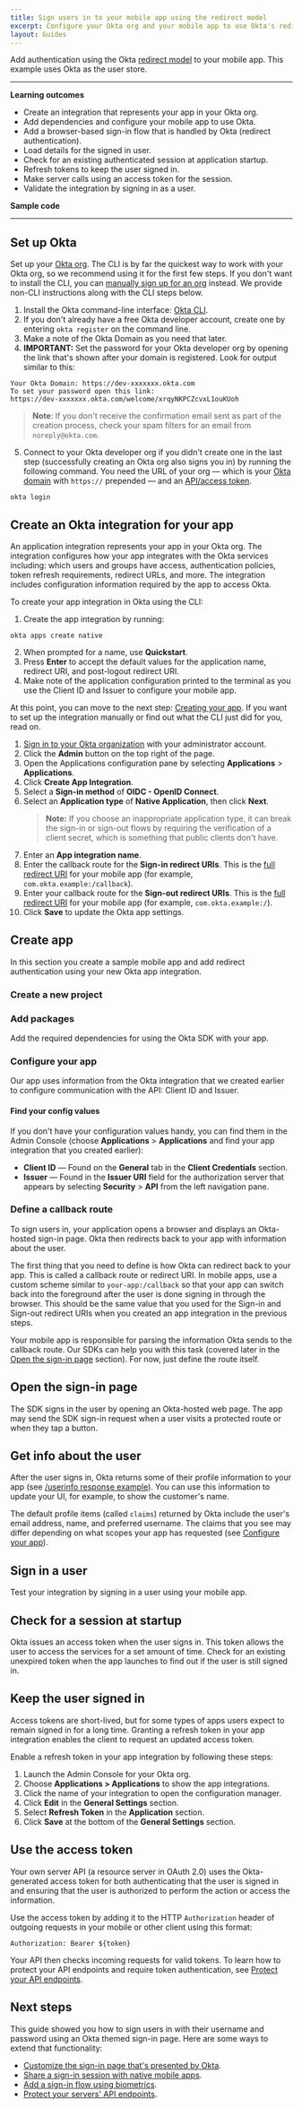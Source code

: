 ```yaml
---
title: Sign users in to your mobile app using the redirect model
excerpt: Configure your Okta org and your mobile app to use Okta's redirect sign-in flow.
layout: Guides
---
```


Add authentication using the Okta [redirect model](https://developer.okta.com/docs/concepts/redirect-vs-embedded/#redirect-authentication) to your mobile app. This example uses Okta as the user store.

---

**Learning outcomes**

* Create an integration that represents your app in your Okta org.
* Add dependencies and configure your mobile app to use Okta.
* Add a browser-based sign-in flow that is handled by Okta (redirect authentication).
* Load details for the signed in user.
* Check for an existing authenticated session at application startup.
* Refresh tokens to keep the user signed in.
* Make server calls using an access token for the session.
* Validate the integration by signing in as a user.

**Sample code**

<StackSnippet snippet="samplecode" />

---

## Set up Okta

Set up your [Okta org](/docs/concepts/okta-organizations/). The CLI is by far the quickest way to work with your Okta org, so we recommend using it for the first few steps. If you don't want to install the CLI, you can [manually sign up for an org](https://developer.okta.com/signup/) instead. We provide non-CLI instructions along with the CLI steps below.

1. Install the Okta command-line interface: [Okta CLI](https://cli.okta.com/).
2. If you don't already have a free Okta developer account, create one by entering `okta register` on the command line.
3. Make a note of the Okta Domain as you need that later.
4. **IMPORTANT:** Set the password for your Okta developer org by opening the link that's shown after your domain is registered. Look for output similar to this:

```
Your Okta Domain: https://dev-xxxxxxx.okta.com
To set your password open this link:
https://dev-xxxxxxx.okta.com/welcome/xrqyNKPCZcvxL1ouKUoh
```

> **Note**: If you don't receive the confirmation email sent as part of the creation process, check your spam filters for an email from `noreply@okta.com`.

5. Connect to your Okta developer org if you didn't create one in the last step (successfully creating an Okta org also signs you in) by running the following command. You need the URL of your org &mdash; which is your [Okta domain](/docs/guides/find-your-domain/) with `https://` prepended &mdash; and an [API/access token](/docs/guides/create-an-api-token/).

```
okta login
```

## Create an Okta integration for your app

An application integration represents your app in your Okta org. The integration configures how your app integrates with the Okta services including: which users and groups have access, authentication policies, token refresh requirements, redirect URLs, and more. The integration includes configuration information required by the app to access Okta.

To create your app integration in Okta using the CLI:

1. Create the app integration by running:

```
okta apps create native
```

2. When prompted for a name, use **Quickstart**.
3. Press **Enter** to accept the default values for the application name, redirect URI, and post-logout redirect URI.
4. Make note of the application configuration printed to the terminal as you use the Client ID and Issuer to configure your mobile app.

At this point, you can move to the next step: [Creating your app](#create-app). If you want to set up the integration manually or find out what the CLI just did for you, read on.

1. [Sign in to your Okta organization](https://developer.okta.com/login) with your administrator account.
1. Click the **Admin** button on the top right of the page.
1. Open the Applications configuration pane by selecting **Applications** > **Applications**.
1. Click **Create App Integration**.
1. Select a **Sign-in method** of **OIDC - OpenID Connect**.
1. Select an **Application type** of **Native Application**, then click **Next**.
    > **Note:** If you choose an inappropriate application type, it can break the sign-in or sign-out flows by requiring the verification of a client secret, which is something that public clients don't have.
1. Enter an **App integration name**.
1. Enter the callback route for the **Sign-in redirect URIs**. This is the [full redirect URI](#define-a-callback-route) for your mobile app (for example, `com.okta.example:/callback`).
1. Enter your callback route for the **Sign-out redirect URIs**. This is the [full redirect URI](#define-a-callback-route) for your mobile app (for example, `com.okta.example:/`).
1. Click **Save** to update the Okta app settings.

## Create app

In this section you create a sample mobile app and add redirect authentication using your new Okta app integration.

### Create a new project

<StackSnippet snippet="createproject" />

### Add packages

Add the required dependencies for using the Okta SDK with your app.

<StackSnippet snippet="addconfigpkg" />

### Configure your app

Our app uses information from the Okta integration that we created earlier to configure communication with the API: Client ID and Issuer.

<StackSnippet snippet="configmid" />

#### Find your config values

If you don't have your configuration values handy, you can find them in the Admin Console (choose **Applications** > **Applications** and find your app integration that you created earlier):

* **Client ID** &mdash; Found on the **General** tab in the **Client Credentials** section.
* **Issuer** &mdash; Found in the **Issuer URI** field for the authorization server that appears by selecting **Security** > **API** from the left navigation pane.

### Define a callback route

To sign users in, your application opens a browser and displays an Okta-hosted sign-in page. Okta then redirects back to your app with information about the user.

The first thing that you need to define is how Okta can redirect back to your app. This is called a callback route or redirect URI. In mobile apps, use a custom scheme similar to `your-app:/callback` so that your app can switch back into the foreground after the user is done signing in through the browser. This should be the same value that you used for the Sign-in and Sign-out redirect URIs when you created an app integration in the previous steps.

<StackSnippet snippet="definecallback" />

Your mobile app is responsible for parsing the information Okta sends to the callback route. Our SDKs can help you with this task (covered later in the [Open the sign-in page](#open-the-sign-in-page) section). For now, just define the route itself.

## Open the sign-in page

The SDK signs in the user by opening an Okta-hosted web page. The app may send the SDK sign-in request when a user visits a protected route or when they tap a button.

<StackSnippet snippet="opensignin" />

## Get info about the user

After the user signs in, Okta returns some of their profile information to your app (see [/userinfo response example](/docs/reference/api/oidc/#response-example-success-6)). You can use this information to update your UI, for example, to show the customer's name.

The default profile items (called `claims`) returned by Okta include the user's email address, name, and preferred username. The claims that you see may differ depending on what scopes your app has requested (see [Configure your app](#configure-your-app)).

<StackSnippet snippet="getuserinfo" />

## Sign in a user

Test your integration by signing in a user using your mobile app.

<StackSnippet snippet="testapp" />

## Check for a session at startup

Okta issues an access token when the user signs in. This token allows the user to access the services for a set amount of time. Check for an existing unexpired token when the app launches to find out if the user is still signed in.

<StackSnippet snippet="checkfortoken" />

## Keep the user signed in

Access tokens are short-lived, but for some types of apps users expect to remain signed in for a long time. Granting a refresh token in your app integration enables the client to request an updated access token.

Enable a refresh token in your app integration by following these steps:

1. Launch the Admin Console for your Okta org.
1. Choose **Applications > Applications** to show the app integrations.
1. Click the name of your integration to open the configuration manager.
1. Click **Edit** in the **General Settings** section.
1. Select **Refresh Token** in the **Application** section.
1. Click **Save** at the bottom of the **General Settings** section.

<StackSnippet snippet="refresh" />

## Use the access token

Your own server API (a resource server in OAuth 2.0) uses the Okta-generated access token for both authenticating that the user is signed in and ensuring that the user is authorized to perform the action or access the information.

Use the access token by adding it to the HTTP `Authorization` header of outgoing requests in your mobile or other client using this format:

```
Authorization: Bearer ${token}
```

Your API then checks incoming requests for valid tokens. To learn how to protect your API endpoints and require token authentication, see [Protect your API endpoints](/docs/guides/protect-your-api/).

<StackSnippet snippet="usetoken" />

## Next steps

This guide showed you how to sign users in with their username and password using an Okta themed sign-in page. Here are some ways to extend that functionality:

* [Customize the sign-in page that's presented by Okta](https://developer.okta.com/docs/guides/custom-widget/main/#style-the-okta-hosted-sign-in-widget).
* [Share a sign-in session with native mobile apps](https://developer.okta.com/docs/guides/shared-sso-android-ios/ios/main/).
* [Add a sign-in flow using biometrics](https://developer.okta.com/docs/guides/unlock-mobile-app-with-biometrics/ios/main/).
* [Protect your servers' API endpoints](https://developer.okta.com/docs/guides/protect-your-api/).

<StackSnippet snippet="specificlinks" />